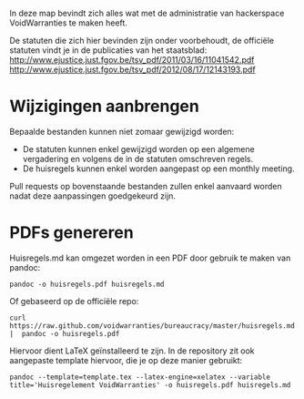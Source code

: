 In deze map bevindt zich alles wat met de administratie van hackerspace VoidWarranties te maken heeft.

De statuten die zich hier bevinden zijn onder voorbehoudt, de officiële statuten vindt je in de publicaties van het staatsblad:
<http://www.ejustice.just.fgov.be/tsv_pdf/2011/03/16/11041542.pdf>
<http://www.ejustice.just.fgov.be/tsv_pdf/2012/08/17/12143193.pdf>

Wijzigingen aanbrengen
======================

Bepaalde bestanden kunnen niet zomaar gewijzigd worden:
* De statuten kunnen enkel gewijzigd worden op een algemene vergadering en volgens de in de statuten omschreven regels.
* De huisregels kunnen enkel worden aangepast op een monthly meeting.

Pull requests op bovenstaande bestanden zullen enkel aanvaard worden nadat deze aanpassingen goedgekeurd zijn.

PDFs genereren
==============

Huisregels.md kan omgezet worden in een PDF door gebruik te maken van pandoc:

    pandoc -o huisregels.pdf huisregels.md

Of gebaseerd op de officiële repo:

    curl https://raw.github.com/voidwarranties/bureaucracy/master/huisregels.md |  pandoc -o huisregels.pdf

Hiervoor dient LaTeX geïnstalleerd te zijn. 
In de repository zit ook aangepaste template hiervoor, die je op deze manier gebruikt:

    pandoc --template=template.tex --latex-engine=xelatex --variable title='Huisregelement VoidWarranties' -o huisregels.pdf huisregels.md
